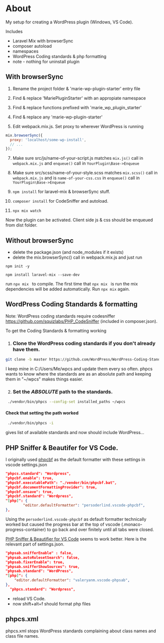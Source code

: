 # About

My setup for creating a WordPress plugin (Windows, VS Code).

Includes
- Laravel Mix with browserSync
- composer autoload
- namespaces
- WordPress Coding standards & php formatting
- note - nothing for uninstall plugin

## With browserSync

1. Rename the project folder & 'marie-wp-plugin-starter' entry file

3. Find & replace 'MariePluginStarter' with an appropiate namespace

4. Find & replace functions prefixed with 'marie_wp_plugin_starter'

5. Find & replace any 'marie-wp-plugin-starter'

6. Edit webpack.mix.js. Set proxy to wherever WordPress is running

```js
mix.browserSync({
  proxy: 'localhost/some-wp-install',
  // ...
});
```

7. Make sure src/js/name-of-your-script.js matches `mix.js()`  call in `webpack.mix.js` and `enqueue()` call in `YourPlugin\Base->Enqueue`

8. Make sure src/scss/name-of-your-style.scss matches `mix.scss()` call in `webpack.mix.js` and is `name-of-your-css.css` in  `enqueue()` call in `YourPlugin\Base->Enqueue`

9. `npm install` for laravel-mix & browserSync stuff.

10. `composer install` for CodeSniffer and autoload.

11. `npx mix watch`

Now the plugin can be activated. Client side js & css should be enqueued from dist folder.

## Without browserSync

- delete the package.json (and node_modules if it exists)
- delete the mix.browserSync() call in webpack.mix.js
  and just run

```
npm init -y
```

```
npm install laravel-mix --save-dev
```

run `npx mix ` to compile. The first time that `npx mix ` is run the mix dependencies will be added automatically. Run `npx mix` again.

## WordPress Coding Standards & formatting

Note: WordPress coding standards require codesniffer https://github.com/squizlabs/PHP_CodeSniffer (included in composer.json).

To get the Coding Standards & formatting working

1.  ### Clone the WordPress coding standards if you don't already have them.

```bash
git clone -b master https://github.com/WordPress/WordPress-Coding-Standards.git wpcs
```

I keep mine in C:/Users/Me/wpcs and update them every so often. phpcs wants to know where the standards are as an absolute path and keeping them in "~/wpcs" makes things easier.

2. ### Set the _ABSOLUTE_ path to the standards.

```bash
 ./vendor/bin/phpcs --config-set installed_paths ~/wpcs
```

#### Check that setting the path worked

```bash
 ./vendor/bin/phpcs -i
```

gives list of available standards and now should include WordPress...



## PHP Sniffer & Beautifer for VS Code.

I originally used [phpcbf](https://github.com/soderlind/vscode-phpcbf) as the default formatter with these settings in vscode settings.json

```json
"phpcs.standard": "Wordpress",
"phpcbf.enable": true,
"phpcbf.executablePath": "./vendor/bin/phpcbf.bat",
"phpcbf.documentFormattingProvider": true,
"phpcbf.onsave": true,
"phpcbf.standard": "Wordpress",
"[php]": {
		"editor.defaultFormatter": "persoderlind.vscode-phpcbf",
},

```

Using the `persoderlind.vscode-phpcbf` as default formatter technically worked but caused the progress bar at the top of vscode (.monaco-progress-container) to go back and over finitely until all tabs were closed. 

[PHP Sniffer & Beautifier for VS Code](https://github.com/valeryan/vscode-phpsab) seems to work better. Here is the relevant part of settings.json. 

```json
"phpsab.snifferEnable" : false,
"phpsab.autoRulesetSearch": false,
"phpsab.fixerEnable": true,
"phpsab.snifferShowSources": true,
"phpsab.standard": "WordPress",
"[php]": {
    "editor.defaultFormatter": "valeryanm.vscode-phpsab",        
},
  "phpcs.standard": "Wordpress",
```
* reload VS Code.
* now shift+alt+f should format php files 

## phpcs.xml

phpcs.xml stops WordPress standards complaining about class names and class file names.

